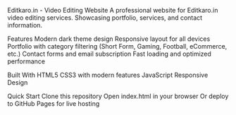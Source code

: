 Editkaro.in - Video Editing Website
A professional website for Editkaro.in video editing services. Showcasing portfolio, services, and contact information.


Features
  Modern dark theme design
  Responsive layout for all devices
  Portfolio with category filtering (Short Form, Gaming, Football, eCommerce, etc.)
  Contact forms and email subscription
  Fast loading and optimized performance

Built With
  HTML5
  CSS3 with modern features
  JavaScript Responsive Design

Quick Start
  Clone this repository
  Open index.html in your browser
  Or deploy to GitHub Pages for live hosting

